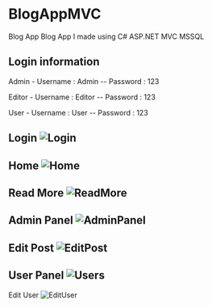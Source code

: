 # BlogAppMVC
Blog App
Blog App I made using C# ASP.NET MVC MSSQL

Login information
-------------------------
Admin -
Username : Admin -- Password : 123

Editor -
Username : Editor -- Password : 123

User -
Username : User -- Password : 123

Login
![Login](https://user-images.githubusercontent.com/65555672/129900591-6651f426-6172-42af-9470-9cee6a2210c8.png)
--

Home
![Home](https://user-images.githubusercontent.com/65555672/129900470-2180dfd7-a2d1-4373-81ff-166d575e3039.png)
--

Read More
![ReadMore](https://user-images.githubusercontent.com/65555672/129900618-1d192421-9f2a-47ba-9bd5-e2d6b5e6408a.png)
--

Admin Panel
![AdminPanel](https://user-images.githubusercontent.com/65555672/129900655-7045cce2-a250-46db-80a2-1f4240166745.png)
--

Edit Post
![EditPost](https://user-images.githubusercontent.com/65555672/129900723-737af367-c677-4f75-b281-eb01118d2c68.png)
--

User Panel
![Users](https://user-images.githubusercontent.com/65555672/129900755-7bae4f6f-6e60-497f-8424-07ebc0107589.png)
--

Edit User
![EditUser](https://user-images.githubusercontent.com/65555672/129900775-59ae001f-5aaf-499b-b952-77000f5efe8d.png)



